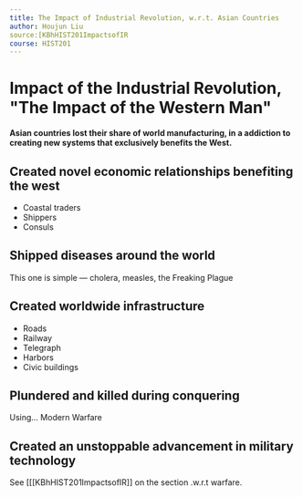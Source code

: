 ```yaml
---
title: The Impact of Industrial Revolution, w.r.t. Asian Countries
author: Houjun Liu
source:[KBhHIST201ImpactsofIR
course: HIST201
---
```


# Impact of the Industrial Revolution, "The Impact of the Western Man"

**Asian countries lost their share of world manufacturing, in a addiction to creating new systems that exclusively benefits the West.**

## Created novel economic relationships benefiting the west
* Coastal traders
* Shippers
* Consuls
	
## Shipped diseases around the world
This one is simple — cholera, measles, the Freaking Plague

## Created worldwide infrastructure
* Roads
* Railway
* Telegraph
* Harbors
* Civic buildings

## Plundered and killed during conquering 
Using... Modern Warfare

## Created an unstoppable advancement in military technology
See [[[KBhHIST201ImpactsofIR]] on the section .w.r.t warfare.

